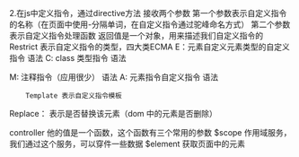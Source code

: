 2.在js中定义指令，通过directive方法
    接收两个参数
        第一个参数表示自定义指令的名称（在页面中使用-分隔单词，在自定义指令通过驼峰命名方式）
        第二个参数表示自定义指令处理函数
            返回值是一个对象，用来描述我们自定义指令的
Restrict 表示自定义指令的类型，四大类ECMA
    E：元素自定义元素类型的自定义指令
        语法 <my-title> </my-title>
    C: class 类型指令
        语法 <div class= "my-title"> </div>
    M: 注释指令（应用很少）
        语法 <!-- direcive:my-title -->
    A: 元素指令自定义指令
        语法 <div my-title> <div>

        Template 表示自定义指令模板
Replace： 表示是否替换该元素（dom 中的元素是否删除）

controller 他的值是一个函数，这个函数有三个常用的参数
  $scope 作用域服务，我们通过这个服务，可以穿件一些数据
  $element 获取页面中的元素